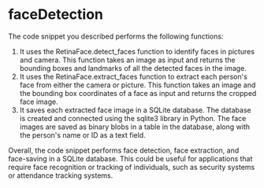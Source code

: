 # faceDetection
The code snippet you described performs the following functions:
1. It uses the RetinaFace.detect_faces function to identify faces in pictures and camera. This function takes an image as input and returns the bounding boxes and landmarks of all the detected faces in the image.
2. It uses the RetinaFace.extract_faces function to extract each person's face from either the camera or picture. This function takes an image and the bounding box coordinates of a face as input and returns the cropped face image.
3. It saves each extracted face image in a SQLite database. The database is created and connected using the sqlite3 library in Python. The face images are saved as binary blobs in a table in the database, along with the person's name or ID as a text field.

Overall, the code snippet performs face detection, face extraction, and face-saving in a SQLite database. This could be useful for applications that require face recognition or tracking of individuals, such as security systems or attendance tracking systems.
